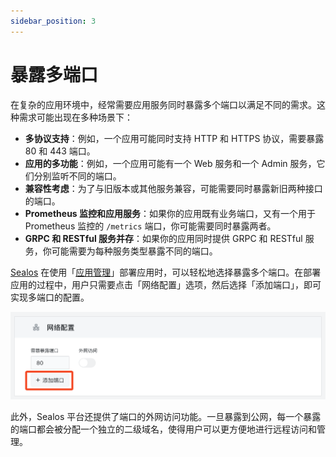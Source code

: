 ```yaml
---
sidebar_position: 3
---
```


# 暴露多端口

在复杂的应用环境中，经常需要应用服务同时暴露多个端口以满足不同的需求。这种需求可能出现在多种场景下：

+ **多协议支持**：例如，一个应用可能同时支持 HTTP 和 HTTPS 协议，需要暴露 80 和 443 端口。
+ **应用的多功能**：例如，一个应用可能有一个 Web 服务和一个 Admin 服务，它们分别监听不同的端口。
+ **兼容性考虑**：为了与旧版本或其他服务兼容，可能需要同时暴露新旧两种接口的端口。
+ **Prometheus 监控和应用服务**：如果你的应用既有业务端口，又有一个用于 Prometheus 监控的 `/metrics` 端口，你可能需要同时暴露两者。
+ **GRPC 和 RESTful 服务并存**：如果你的应用同时提供 GRPC 和 RESTful 服务，你可能需要为每种服务类型暴露不同的端口。

[Sealos](https://cloud.sealos.io) 在使用「[应用管理](/guides/applaunchpad/applaunchpad.md)」部署应用时，可以轻松地选择暴露多个端口。在部署应用的过程中，用户只需要点击「网络配置」选项，然后选择「添加端口」，即可实现多端口的配置。

![](./images/multi-ports1.png)

此外，Sealos 平台还提供了端口的外网访问功能。一旦暴露到公网，每一个暴露的端口都会被分配一个独立的二级域名，使得用户可以更方便地进行远程访问和管理。